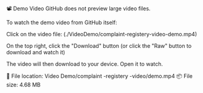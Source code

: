 📽 Demo Video
GitHub does not preview large video files.

To watch the demo video from GitHub itself:

Click on the video file: (./VideoDemo/complaint-registery-video-demo.mp4)

On the top right, click the "Download" button
(or click the "Raw" button to download and watch it)

The video will then download to your device. Open it to watch.

📁 File location: Video Demo/complaint -registery -video/demo.mp4
📦 File size: 4.68 MB
